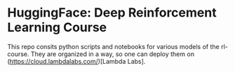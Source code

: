 # HuggingFace: Deep Reinforcement Learning Course 

This repo consits python scripts and notebooks for various models of the rl-course. They are organized in a way, so one can deploy them on (https://cloud.lambdalabs.com/)[Lambda Labs].

